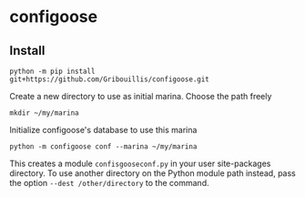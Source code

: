# configoose

## Install
```
python -m pip install git+https://github.com/Gribouillis/configoose.git
```
Create a new directory to use as initial marina. Choose the path freely
```
mkdir ~/my/marina
```
Initialize configoose's database to use this marina
```
python -m configoose conf --marina ~/my/marina
```
This creates a module `confisgooseconf.py` in your user site-packages directory.
To use another directory on the Python module path instead, pass the option
`--dest /other/directory` to the command.
